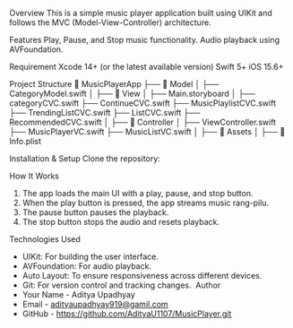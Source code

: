 Overview
This is a simple music player application built using UIKit and follows the MVC (Model-View-Controller) architecture.

Features
Play, Pause, and Stop music functionality.
Audio playback using AVFoundation.

Requirement
Xcode 14+ (or the latest available version)
Swift 5+
iOS 15.6+

Project Structure
📂 MusicPlayerApp
├── 📂 Model
│   ├── CategoryModel.swift
│
├── 📂 View
│   ├── Main.storyboard 
│   ├── categoryCVC.swift
    ├── ContinueCVC.swift
    ├── MusicPlaylistCVC.swift
    ├── TrendingListCVC.swift
    ├── ListCVC.swift
    ├── RecommendedCVC.swift
│
├── 📂 Controller
│   ├── ViewController.swift 
    ├── MusicPlayerVC.swift
    ├── MusicListVC.swift
│
├── 📂 Assets
│
├── 📜 Info.plist

Installation & Setup
Clone the repository:

How It Works
1. The app loads the main UI with a play, pause, and stop button.
2. When the play button is pressed, the app streams music rang-pilu.
3. The pause button pauses the playback.
4. The stop button stops the audio and resets playback. 

Technologies Used
* UIKit: For building the user interface. 
* AVFoundation: For audio playback. 
* Auto Layout: To ensure responsiveness across different devices. 
* Git: For version control and tracking changes. 
Author
* Your Name - Aditya Upadhyay 
* Email - adityaupadhyay919@gamil.com 
* GitHub - https://github.com/AdityaU1107/MusicPlayer.git
